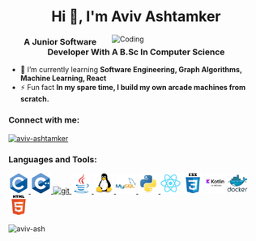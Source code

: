 <h1 align="center">Hi 👋, I'm Aviv Ashtamker</h1>
<img align="right" alt="Coding" width="300" src="https://i.pinimg.com/originals/06/60/ef/0660efe82fa3da42ed56eef013171835.gif">
<h3 align="center">A Junior Software Developer With A B.Sc In Computer Science</h3>

- 🌱 I’m currently learning **Software Engineering, Graph Algorithms, Machine Learning, React**
- ⚡ Fun fact **In my spare time, I build my own arcade machines from scratch.**
<h3 align="left">Connect with me:</h3>
<p align="left">
<a href="https://linkedin.com/in/aviv-ashtamker" target="blank"><img align="center" src="https://raw.githubusercontent.com/rahuldkjain/github-profile-readme-generator/master/src/images/icons/Social/linked-in-alt.svg" alt="aviv-ashtamker" height="30" width="40" /></a>
</p>

<h3 align="left">Languages and Tools:</h3>
<p align="left"> <a href="https://www.cprogramming.com/" target="_blank" rel="noreferrer"> <img src="https://raw.githubusercontent.com/devicons/devicon/master/icons/c/c-original.svg" alt="c" width="40" height="40"/> </a> <a href="https://www.w3schools.com/cpp/" target="_blank" rel="noreferrer"> <img src="https://raw.githubusercontent.com/devicons/devicon/master/icons/cplusplus/cplusplus-original.svg" alt="cplusplus" width="40" height="40"/> </a> <a href="https://git-scm.com/" target="_blank" rel="noreferrer"> <img src="https://www.vectorlogo.zone/logos/git-scm/git-scm-icon.svg" alt="git" width="40" height="40"/> </a> <a href="https://www.java.com" target="_blank" rel="noreferrer"> <img src="https://raw.githubusercontent.com/devicons/devicon/master/icons/java/java-original.svg" alt="java" width="40" height="40"/> </a> <a href="https://www.linux.org/" target="_blank" rel="noreferrer"> <img src="https://raw.githubusercontent.com/devicons/devicon/master/icons/linux/linux-original.svg" alt="linux" width="40" height="40"/> </a> <a href="https://www.mysql.com/" target="_blank" rel="noreferrer"> <img src="https://raw.githubusercontent.com/devicons/devicon/master/icons/mysql/mysql-original-wordmark.svg" alt="mysql" width="40" height="40"/> </a> <a href="https://www.python.org" target="_blank" rel="noreferrer"> <img src="https://raw.githubusercontent.com/devicons/devicon/master/icons/python/python-original.svg" alt="python" width="40" height="40"/> </a> <img src="https://raw.githubusercontent.com/devicons/devicon/master/icons/react/react-original.svg" alt="react" width="40" height="40"/> </a><img src="https://raw.githubusercontent.com/devicons/devicon/master/icons/css3/css3-original-wordmark.svg" alt="css3" width="40" height="40"/> </a>
<img src="https://raw.githubusercontent.com/devicons/devicon/master/icons/kotlin/kotlin-original-wordmark.svg" alt="kotlin" width="40" height="40"/> </a>
<img src="https://raw.githubusercontent.com/devicons/devicon/master/icons/docker/docker-original-wordmark.svg" alt="docker" width="40" height="40"/> </a>
<a href="https://www.w3.org/html/" target="_blank" rel="noreferrer"> <img src="https://raw.githubusercontent.com/devicons/devicon/master/icons/html5/html5-original-wordmark.svg" alt="html5" width="40" height="40"/> </a></p>

<p><img align="center" src="https://github-readme-stats.vercel.app/api/top-langs?username=aviv-ash&show_icons=true&locale=en&layout=compact" alt="aviv-ash" /></p>

